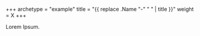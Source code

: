 +++
archetype = "example"
title = "{{ replace .Name "-" " " | title }}"
weight = X
+++

Lorem Ipsum.
